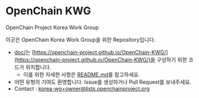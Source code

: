 # OpenChain KWG
OpenChain Project Korea Work Group

이곳은 OpenChain Korea Work Group을 위한 Repository입니다. 

- [doc/](./doc)는 [https://openchain-project.github.io/OpenChain-KWG/](https://openchain-project.github.io/OpenChain-KWG/)을 구성하기 위한 코드가 위치합니다. 
    - 이를 위한 자세한 사항은 [README.md](./doc/README.md)를 참고하세요. 
- 어떤 유형의 기여도 환영합니다. Issue를 생성하거나 Pull Request를 보내주세요. 
- Contact : <korea-wg+owner@lists.openchainproject.org>


